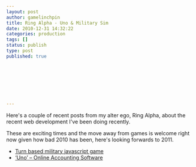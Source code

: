 ```yaml
---
layout: post
author: gamelinchpin
title: Ring Alpha - Uno & Military Sim
date: 2010-12-31 14:32:22
categories: production
tags: []
status: publish
type: post
published: true








---
```

Here's a couple of recent posts from my alter ego, Ring Alpha, about the
recent web development I've been doing recently.

These are exciting times and the move away from games is welcome right
now given how bad 2010 has been, here's looking forwards to 2011.

-   [Turn based military javascript
    game](http://ringalpha.com/blog/contract-turn-based-military-javascript-game/)
-   [‘Uno’ – Online Accounting
    Software](http://ringalpha.com/blog/contract-uno-online-accounting-software/)

